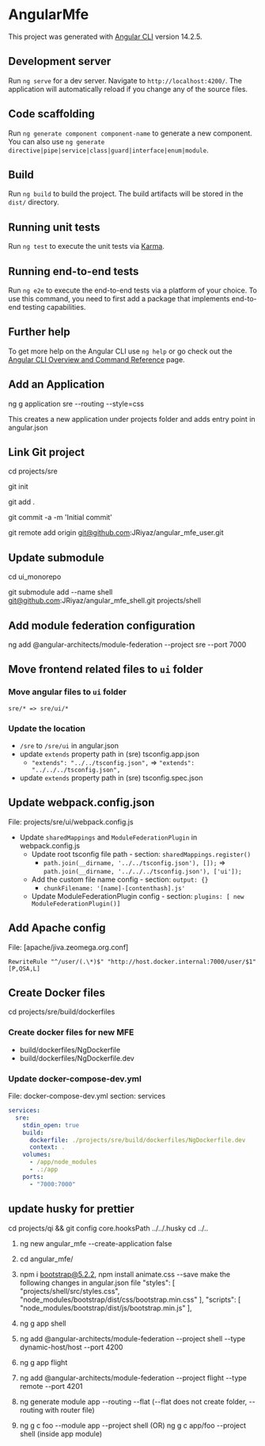 # AngularMfe

This project was generated with [Angular CLI](https://github.com/angular/angular-cli) version 14.2.5.

## Development server

Run `ng serve` for a dev server. Navigate to `http://localhost:4200/`. The application will automatically reload if you change any of the source files.

## Code scaffolding

Run `ng generate component component-name` to generate a new component. You can also use `ng generate directive|pipe|service|class|guard|interface|enum|module`.

## Build

Run `ng build` to build the project. The build artifacts will be stored in the `dist/` directory.

## Running unit tests

Run `ng test` to execute the unit tests via [Karma](https://karma-runner.github.io).

## Running end-to-end tests

Run `ng e2e` to execute the end-to-end tests via a platform of your choice. To use this command, you need to first add a package that implements end-to-end testing capabilities.

## Further help

To get more help on the Angular CLI use `ng help` or go check out the [Angular CLI Overview and Command Reference](https://angular.io/cli) page.

## Add an Application

ng g application sre --routing --style=css

This creates a new application under projects folder and adds entry point in angular.json

## Link Git project

cd projects/sre

git init

git add .

git commit -a -m 'Initial commit'

git remote add origin git@github.com:JRiyaz/angular_mfe_user.git

## Update submodule

cd ui_monorepo

git submodule add --name shell git@github.com:JRiyaz/angular_mfe_shell.git projects/shell

## Add module federation configuration

ng add @angular-architects/module-federation --project sre --port 7000

## Move frontend related files to `ui` folder

### Move angular files to `ui` folder

`sre/* => sre/ui/*`

### Update the location

- `/sre` to `/sre/ui` in angular.json
- update `extends` property path in (sre) tsconfig.app.json
  - `"extends": "../../tsconfig.json",` => `"extends": "../../../tsconfig.json",`
- update `extends` property path in (sre) tsconfig.spec.json

## Update webpack.config.json

File: projects/sre/ui/webpack.config.js

- Update `sharedMappings` and `ModuleFederationPlugin` in webpack.config.js
  - Update root tsconfig file path - section: `sharedMappings.register()`
    - `path.join(__dirname, '../../tsconfig.json'), []);` => `path.join(__dirname, '../../../tsconfig.json'), ['ui']);`
  - Add the custom file name config - section: `output: {}`
    - `chunkFilename: '[name]-[contenthash].js'`
  - Update ModuleFederationPlugin config - section: `plugins: [ new ModuleFederationPlugin()]`

## Add Apache config

File: [apache/jiva.zeomega.org.conf]

`RewriteRule "^/user/(.\*)$" "http://host.docker.internal:7000/user/$1" [P,QSA,L]`

## Create Docker files

cd projects/sre/build/dockerfiles

### Create docker files for new MFE

- build/dockerfiles/NgDockerfile
- build/dockerfiles/NgDockerfile.dev

### Update docker-compose-dev.yml

File: docker-compose-dev.yml
section: services

```yml
services:
  sre:
    stdin_open: true
    build:
      dockerfile: ./projects/sre/build/dockerfiles/NgDockerfile.dev
      context: .
    volumes:
      - /app/node_modules
      - .:/app
    ports:
      - "7000:7000"
```

## update husky for prettier

cd projects/qi && git config core.hooksPath ../../.husky
cd ../..

1. ng new angular_mfe --create-application false
2. cd angular_mfe/
3. npm i bootstrap@5.2.2, npm install animate.css --save
   make the following changes in angular.json file
   "styles": [
   "projects/shell/src/styles.css",
   "node_modules/bootstrap/dist/css/bootstrap.min.css"
   ],
   "scripts": [
   "node_modules/bootstrap/dist/js/bootstrap.min.js"
   ],

4. ng g app shell
5. ng add @angular-architects/module-federation --project shell --type dynamic-host/host --port 4200
6. ng g app flight
7. ng add @angular-architects/module-federation --project flight --type remote --port 4201

8. ng generate module app --routing --flat (--flat does not create folder, --routing with router file)
9. ng g c foo --module app --project shell (OR) ng g c app/foo --project shell (inside app module)
